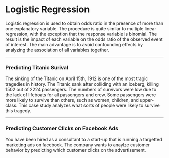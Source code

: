 # Logistic Regression

Logistic regression is used to obtain odds ratio in the presence of more than one explanatory variable. The procedure is quite similar to multiple linear regression, with the exception that the response variable is binomial. The result is the impact of each variable on the odds ratio of the observed event of interest. The main advantage is to avoid confounding effects by analyzing the association of all variables together. 

--- 

### Predicting Titanic Surival
The sinking of the Titanic on April 15th, 1912 is one of the most tragic tragedies in history. The Titanic sank after colliding with an iceberg, killing 1502 out of 2224 passengers. The numbers of survivors were low due to the lack of lifeboats for all passengers and crew. Some passengers were more likely to survive than others, such as women, children, and upper-class. This case study analyzes what sorts of people were likely to survive this tragedy. 

---

### Predicting Customer Clicks on Facebook Ads
You have been hired as a consultant to a start-up that is running a targetted marketing ads on facebook. The company wants to anaylze customer behavior by predicting which customer clicks on the advertisement.

